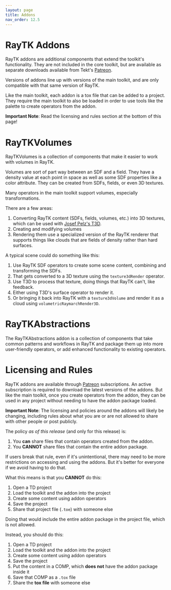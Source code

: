 ```yaml
---
layout: page
title: Addons
nav_order: 12.5
---
```


# RayTK Addons

RayTK addons are additional components that extend the toolkit's functionality. They are not included in the core toolkit, but are available as separate downloads available from Tekt's [Patreon](https://patreon.com/tekt).

Versions of addons line up with versions of the main toolkit, and are only compatible with that same version of RayTK.

Like the main toolkit, each addon is a tox file that can be added to a project. They require the main toolkit to also be loaded in order to use tools like the palette to create operators from the addon.

**Important Note**: Read the licensing and rules section at the bottom of this page!

# RayTKVolumes

RayTKVolumes is a collection of components that make it easier to work with volumes in RayTK.

Volumes are sort of part way between an SDF and a field. They have a density value at each point in space as well as some SDF properties like a color attribute. They can be created from SDFs, fields, or even 3D textures.

Many operators in the main toolkit support volumes, especially transformations.

There are a few areas:

1. Converting RayTK content (SDFs, fields, volumes, etc.) into 3D textures, which can be used with [Josef Pelz's T3D](https://patreon.com/josefpelz).
2. Creating and modifying volumes
3. Rendering them use a specialized version of the RayTK renderer that supports things like clouds that are fields of density rather than hard surfaces.

A typical scene could do something like this:

1. Use RayTK SDF operators to create some scene content, combining and transforming the SDFs.
2. That gets converted to a 3D texture using the `texture3dRender` operator.
3. Use T3D to process that texture, doing things that RayTK can't, like feedback.
4. Either using T3D's surface operator to render it.
5. Or bringing it back into RayTK with a `texture3dVolume` and render it as a cloud using `volumetricRaymarchRender3D`.

# RayTKAbstractions

The RayTKAbstractions addon is a collection of components that take common patterns and workflows in RayTK and package them up into more user-friendly operators, or add enhanced functionality to existing operators.

# Licensing and Rules

RayTK addons are available through [Patreon](https://patreon.com/tekt) subscriptions. An active subscription is required to download the latest versions of the addons. But like the main toolkit, once you create operators from the addon, they can be used in any project without needing to have the addon package loaded.

**Important Note**: The licensing and policies around the addons will likely be changing, including rules about what you are or are not allowed to share with other people or post publicly.

The policy *as of this release* (and only for this release) is:

1. You **can** share files that contain operators created from the addon.
2. You **CANNOT** share files that contain the entire addon package.

If users break that rule, even if it's unintentional, there may need to be more restrictions on accessing and using the addons. But it's better for everyone if we avoid having to do that.

What this means is that you **CANNOT** do this:

1. Open a TD project
2. Load the toolkit and the addon into the project
3. Create some content using addon operators
4. Save the project
5. Share that project file (`.toe`) with someone else

Doing that would include the entire addon package in the project file, which is not allowed.

Instead, you should do this:

1. Open a TD project
2. Load the toolkit and the addon into the project
3. Create some content using addon operators
4. Save the project
5. Put the content in a COMP, which **does not** have the addon package inside it
6. Save that COMP as a `.tox` file
7. Share the **tox file** with someone else
